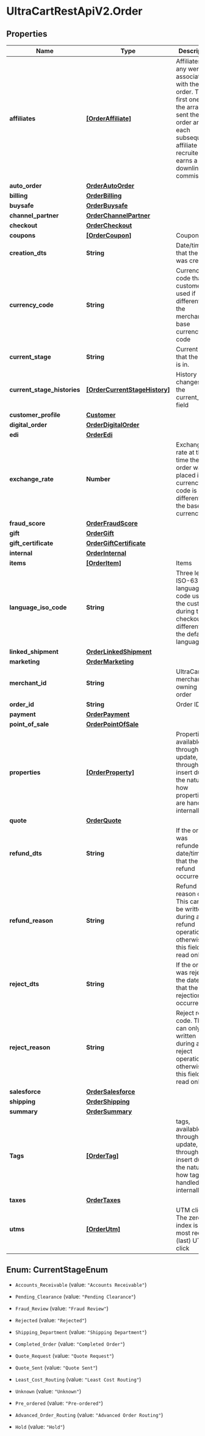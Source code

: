 # UltraCartRestApiV2.Order

## Properties
Name | Type | Description | Notes
------------ | ------------- | ------------- | -------------
**affiliates** | [**[OrderAffiliate]**](OrderAffiliate.md) | Affiliates if any were associated with the order.  The first one in the array sent the order and each subsequent affiliate is the recruiter that earns a downline commission. | [optional] 
**auto_order** | [**OrderAutoOrder**](OrderAutoOrder.md) |  | [optional] 
**billing** | [**OrderBilling**](OrderBilling.md) |  | [optional] 
**buysafe** | [**OrderBuysafe**](OrderBuysafe.md) |  | [optional] 
**channel_partner** | [**OrderChannelPartner**](OrderChannelPartner.md) |  | [optional] 
**checkout** | [**OrderCheckout**](OrderCheckout.md) |  | [optional] 
**coupons** | [**[OrderCoupon]**](OrderCoupon.md) | Coupons | [optional] 
**creation_dts** | **String** | Date/time that the order was created | [optional] 
**currency_code** | **String** | Currency code that the customer used if different than the merchant's base currency code | [optional] 
**current_stage** | **String** | Current stage that the order is in. | [optional] 
**current_stage_histories** | [**[OrderCurrentStageHistory]**](OrderCurrentStageHistory.md) | History of the changes to the current_stage field | [optional] 
**customer_profile** | [**Customer**](Customer.md) |  | [optional] 
**digital_order** | [**OrderDigitalOrder**](OrderDigitalOrder.md) |  | [optional] 
**edi** | [**OrderEdi**](OrderEdi.md) |  | [optional] 
**exchange_rate** | **Number** | Exchange rate at the time the order was placed if currency code is different than the base currency | [optional] 
**fraud_score** | [**OrderFraudScore**](OrderFraudScore.md) |  | [optional] 
**gift** | [**OrderGift**](OrderGift.md) |  | [optional] 
**gift_certificate** | [**OrderGiftCertificate**](OrderGiftCertificate.md) |  | [optional] 
**internal** | [**OrderInternal**](OrderInternal.md) |  | [optional] 
**items** | [**[OrderItem]**](OrderItem.md) | Items | [optional] 
**language_iso_code** | **String** | Three letter ISO-639 language code used by the customer during the checkout if different than the default language | [optional] 
**linked_shipment** | [**OrderLinkedShipment**](OrderLinkedShipment.md) |  | [optional] 
**marketing** | [**OrderMarketing**](OrderMarketing.md) |  | [optional] 
**merchant_id** | **String** | UltraCart merchant ID owning this order | [optional] 
**order_id** | **String** | Order ID | [optional] 
**payment** | [**OrderPayment**](OrderPayment.md) |  | [optional] 
**point_of_sale** | [**OrderPointOfSale**](OrderPointOfSale.md) |  | [optional] 
**properties** | [**[OrderProperty]**](OrderProperty.md) | Properties, available only through update, not through insert due to the nature of how properties are handled internally | [optional] 
**quote** | [**OrderQuote**](OrderQuote.md) |  | [optional] 
**refund_dts** | **String** | If the order was refunded, the date/time that the last refund occurred | [optional] 
**refund_reason** | **String** | Refund reason code.  This can only be written during a refund operation otherwise this field is read only. | [optional] 
**reject_dts** | **String** | If the order was rejected, the date/time that the rejection occurred | [optional] 
**reject_reason** | **String** | Reject reason code.  This can only be written during a reject operation otherwise this field is read only. | [optional] 
**salesforce** | [**OrderSalesforce**](OrderSalesforce.md) |  | [optional] 
**shipping** | [**OrderShipping**](OrderShipping.md) |  | [optional] 
**summary** | [**OrderSummary**](OrderSummary.md) |  | [optional] 
**Tags** | [**[OrderTag]**](OrderTag.md) | tags, available only through update, not through insert due to the nature of how tags are handled internally | [optional] 
**taxes** | [**OrderTaxes**](OrderTaxes.md) |  | [optional] 
**utms** | [**[OrderUtm]**](OrderUtm.md) | UTM clicks.  The zero index is the most recent (last) UTM click | [optional] 


<a name="CurrentStageEnum"></a>
## Enum: CurrentStageEnum


* `Accounts_Receivable` (value: `"Accounts Receivable"`)

* `Pending_Clearance` (value: `"Pending Clearance"`)

* `Fraud_Review` (value: `"Fraud Review"`)

* `Rejected` (value: `"Rejected"`)

* `Shipping_Department` (value: `"Shipping Department"`)

* `Completed_Order` (value: `"Completed Order"`)

* `Quote_Request` (value: `"Quote Request"`)

* `Quote_Sent` (value: `"Quote Sent"`)

* `Least_Cost_Routing` (value: `"Least Cost Routing"`)

* `Unknown` (value: `"Unknown"`)

* `Pre_ordered` (value: `"Pre-ordered"`)

* `Advanced_Order_Routing` (value: `"Advanced Order Routing"`)

* `Hold` (value: `"Hold"`)





